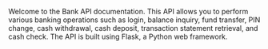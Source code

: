 Welcome to the Bank API documentation. This API allows you to perform various banking operations such as login, balance inquiry, fund transfer, PIN change, cash withdrawal, cash deposit, transaction statement retrieval, and cash check. The API is built using Flask, a Python web framework.
